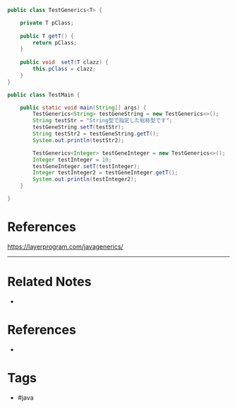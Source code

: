 ```java
public class TestGenerics<T> {

	private T pClass;
	
	public T getT() {
		return pClass;
	}
	
	public void  setT(T clazz) {
		this.pClass = clazz;
	}
}

public class TestMain {

	public static void main(String[] args) {
		TestGenerics<String> testGeneString = new TestGenerics<>();
		String testStr = "String型で指定した総称型です";
		testGeneString.setT(testStr);
		String testStr2 = testGeneString.getT();
		System.out.println(testStr2);

		TestGenerics<Integer> testGeneInteger = new TestGenerics<>();
		Integer testInteger = 10;
		testGeneInteger.setT(testInteger);
		Integer testInteger2 = testGeneInteger.getT();
		System.out.println(testInteger2);
	}

}
```

# References
https://layerprogram.com/javagenerics/

---
# Related Notes
- 

# References
- 

# Tags
- #java 